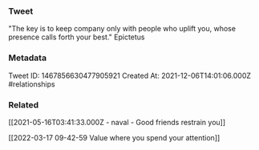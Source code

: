 ### Tweet
"The key is to keep company only with people who uplift you, whose presence calls forth your best." Epictetus

### Metadata
Tweet ID: 1467856630477905921
Created At: 2021-12-06T14:01:06.000Z
#relationships 

### Related
[[2021-05-16T03:41:33.000Z - naval - Good friends restrain you]]

[[2022-03-17 09-42-59 Value where you spend your attention]]

